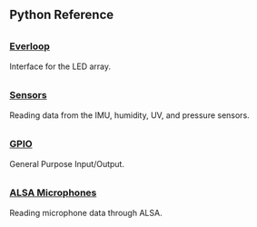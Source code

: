 ## Python Reference
<h3 style="padding-top:0.6em;"><a href="everloop">Everloop</a></h3>
Interface for the LED array.

<h3 style="padding-top:0.6em;"><a href="sensors">Sensors</a></h3>
Reading data from the IMU, humidity, UV, and pressure sensors.

<h3 style="padding-top:0.6em;"><a href="gpio">GPIO</a></h3>
General Purpose Input/Output.

<h3 style="padding-top:0.6em;"><a href="alsa-mics">ALSA Microphones</a></h3>
Reading microphone data through ALSA.